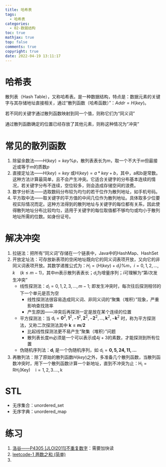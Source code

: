 ```yaml
---
title: 哈希表
tags:
  - 哈希表
categories:
  - 02-数据结构
toc: true
mathjax: true
top: false
comments: true
copyright: true
date: 2022-04-19 13:11:17
---
```


# 哈希表

散列表（Hash Table），又称哈希表。是一种数据结构，特点是：数据元素的关键字与其存储地址直接相关，通过“散列函数（哈希函数）”：$Addr=H(key)$。

若不同的关键字通过散列函数映射到同一个值，则称它们为“同义词”

通过散列函数确定的位置已经存放了其他元素，则称这种情况为“冲突”

# 常见的散列函数

1. 除留余数法——$H(key)=key\%p$，散列表表长为$m$，取一个不大于$m$但最接近或等于$m$的质数$p$
2. 直接定址法——$H(key)=key$ 或$H(key)=a*key +b$，其中，a和b是常数。这种方法计算最简单，且不会产生冲突。它适合关键字的分布基本连续的情况，若关键字分布不连续，空位较多，则会造成存储空间的浪费。
3. 数字分析法——选取数码分布较为均匀的若干位作为散列地址，如手机号码。
4. 平方取中法——取关键字的平方值的中间几位作为散列地址。具体取多少位要视实际情况而定。这种方法得到的散列地址与关键字的每位都有关系，因此使得散列地址分布比较均匀，适用于关键字的每位取值都不够均匀或均小于散列地址所需的位数。如身份证号。

# 解决冲突

1. 拉链法：把所有“同义词”存储在一个链表中，Java中的HashMap、HashSet
2. 开放定址法：可存放新表项的空闲地址既向它的同义词表项开放，又向它的非同义词表项开放。其数学递推公式为：$H_{i}=\left(H(k e y)+d_{i}\right) \% m$，$i=0,1,2, \ldots, k \quad(k \leqslant m-1)$，其中$m$表示散列表表长；$d_i$为增量序列；$i$可理解为“第$i$次发生冲突”
   * 线性探测法：$d_{i}=0,1,2,3, \ldots, m-1$; 即发生冲突时，每次往后探测相邻的下一个单元是否为空
     * 线性探测法很容易造成同义词、非同义词的“聚集（堆积）”现象，严重影响查找效率
     * 产生原因——冲突后再探测一定是放在某个连续的位置
   * 平方探测法：当 $\mathrm{d}_{\mathrm{i}}=\mathbf{0}^{2}, \mathbf{1}^{2},-\mathbf{1}^{2}, \mathbf{2}^{2},-\mathbf{2}^{2}, \ldots, \mathbf{k}^{2},-\mathbf{k}^{2}$ 时，称为平方探测法，又称二次探测法其中 $\mathbf{k} \leq \mathbf{m} / \mathbf{2}$
     * 比起线性探测法更不易产生“聚集（堆积）”问题
     * 散列表长度m必须是一个可以表示成$4j+3$的素数，才能探测到所有位置
   * 伪随机序列法：$\mathbf{d}_{\mathrm{i}}$ 是一个伪随机序列，如 $\mathrm{d}_{\mathrm{i}}=\mathbf{0 , 5 , 2 4 , 1 1 , \ldots}$
3. 再散列法：除了原始的散列函数$H(key)$之外，多准备几个散列函数，当散列函数冲突时，用下一个散列函数计算一个新地址，直到不冲突为止：$\mathrm{H}_{\mathrm{i}}=\mathrm{RH}_{\mathrm{i}}(\mathrm{Key}) \quad \mathrm{i}=1,2,3 \ldots ., \mathrm{k}$

# STL

* 无序集合：unordered_set
* 无序字典：unordered_map

# 练习

1. [洛谷——P4305 [JLOI2011]不重复数字](https://www.luogu.com.cn/problem/P4305)：需要加快读
2. [leetcode-1 两数之和 (简单)](https://leetcode-cn.com/problems/two-sum/)
3. 
